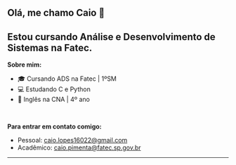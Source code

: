 ## Olá, me chamo Caio 👋

Estou cursando **Análise e Desenvolvimento de Sistemas** na Fatec.
 <br>
---
**Sobre mim:**

- 🎓 Cursando ADS na Fatec | 1ºSM
- 💻 Estudando C e Python
- 📕 Inglês na CNA | 4º ano
<br>

**Para entrar em contato comigo:**
- Pessoal: caio.lopes16022@gmail.com 
- Acadêmico: caio.pimenta@fatec.sp.gov.br
---
<br>



<!--
**Caio-Lopes16/Caio-Lopes16** is a ✨ _special_ ✨ repository because its `README.md` (this file) appears on your GitHub profile.

Here are some ideas to get you started:

- 🔭 I’m currently working on ...
- 🌱 I’m currently learning ...
- 👯 I’m looking to collaborate on ...
- 🤔 I’m looking for help with ...
- 💬 Ask me about ...
- 📫 How to reach me: ...
- 😄 Pronouns: ...
- ⚡ Fun fact: ...
-->
